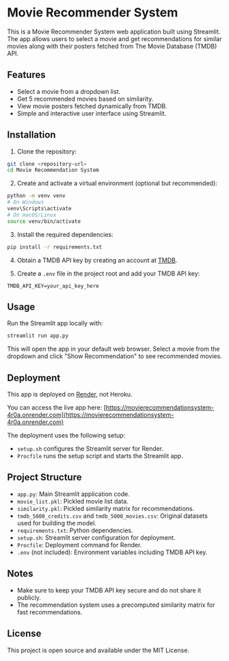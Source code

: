 # Movie Recommender System

This is a Movie Recommender System web application built using Streamlit. The app allows users to select a movie and get recommendations for similar movies along with their posters fetched from The Movie Database (TMDB) API.

## Features

- Select a movie from a dropdown list.
- Get 5 recommended movies based on similarity.
- View movie posters fetched dynamically from TMDB.
- Simple and interactive user interface using Streamlit.

## Installation

1. Clone the repository:

```bash
git clone <repository-url>
cd Movie Recommendation System
```

2. Create and activate a virtual environment (optional but recommended):

```bash
python -m venv venv
# On Windows
venv\Scripts\activate
# On macOS/Linux
source venv/bin/activate
```

3. Install the required dependencies:

```bash
pip install -r requirements.txt
```

4. Obtain a TMDB API key by creating an account at [TMDB](https://www.themoviedb.org/).

5. Create a `.env` file in the project root and add your TMDB API key:

```
TMDB_API_KEY=your_api_key_here
```

## Usage

Run the Streamlit app locally with:

```bash
streamlit run app.py
```

This will open the app in your default web browser. Select a movie from the dropdown and click "Show Recommendation" to see recommended movies.

## Deployment

This app is deployed on [Render](https://render.com), not Heroku.

You can access the live app here: [https://movierecommendationsystem-4r0a.onrender.com](https://movierecommendationsystem-4r0a.onrender.com)

The deployment uses the following setup:

- `setup.sh` configures the Streamlit server for Render.
- `Procfile` runs the setup script and starts the Streamlit app.

## Project Structure

- `app.py`: Main Streamlit application code.
- `movie_list.pkl`: Pickled movie list data.
- `similarity.pkl`: Pickled similarity matrix for recommendations.
- `tmdb_5000_credits.csv` and `tmdb_5000_movies.csv`: Original datasets used for building the model.
- `requirements.txt`: Python dependencies.
- `setup.sh`: Streamlit server configuration for deployment.
- `Procfile`: Deployment command for Render.
- `.env` (not included): Environment variables including TMDB API key.

## Notes

- Make sure to keep your TMDB API key secure and do not share it publicly.
- The recommendation system uses a precomputed similarity matrix for fast recommendations.

## License

This project is open source and available under the MIT License.
